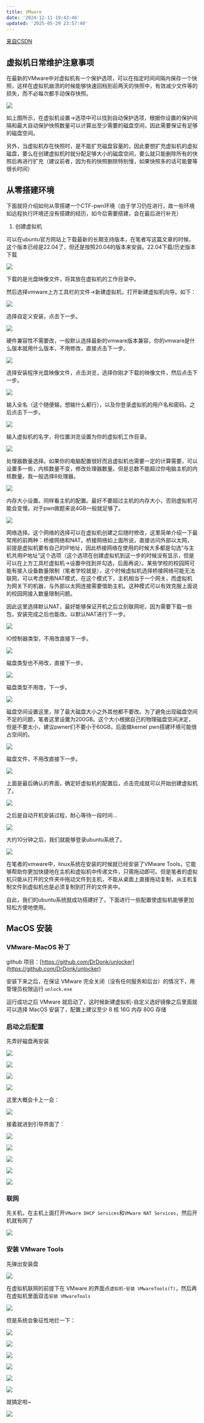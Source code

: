 ```yaml
---
title: VMware
date: '2024-12-11 19:43:46'
updated: '2025-05-29 23:57:40'
---
```

[来自CSDN](https://blog.csdn.net/qq_54218833/article/details/125241618)

## 虚拟机日常维护注意事项
在最新的VMware中对虚拟机有一个保护选项，可以在指定时间间隔内保存一个快照，这样在虚拟机崩溃的时候能够快速回档到前两天的快照中，有效减少文件等的损失，而不必每次都手动保存快照。

![](/images/836019e04d456ac9abece3d555569af9.png)

如上图所示，在虚拟机设置->选项中可以找到自动保护选项，根据你设置的保护间隔和最大自动保护快照数量可以计算出至少需要的磁盘空间，因此需要保证有足够的磁盘空间。

另外，当虚拟机存在快照时，是不能扩充磁盘容量的，因此要想扩充虚拟机的虚拟磁盘，要么在创建虚拟机时就分配足够大小的磁盘空间，要么就只能删除所有的快照后再进行扩充（建议前者，因为有的快照删除特别慢，如果快照多的话可能要等很长时间）

## 从零搭建环境
下面就将介绍如何从零搭建一个CTF-pwn环境（由于学习仍在进行，故一些环境如远程执行环境还没有搭建的经历，如今后需要搭建，会在最后进行补充）



1. 创建虚拟机

可以在ubuntu官方网站上下载最新的长期支持版本，在笔者写这篇文章的时候，这个版本已经是22.04了，但还是按照20.04的版本来安装。22.04下载/历史版本下载

![](/images/6e639c810ae45e4a81291d2b6703ed5d.png)

下载的是光盘映像文件，将其放在虚拟机的工作目录中。

然后选择vmware上方工具栏的文件->新建虚拟机，打开新建虚拟机向导。如下：

![](/images/76a20b7b1db1e51bd517a34c09a46055.png)

选择自定义安装，点击下一步。

![](/images/fd29116c3ada499787589742fbcd7ad1.png)

硬件兼容性不需要改，一般默认选择最新的vmware版本兼容，你的vmware是什么版本就用什么版本，不用修改，直接点击下一步。

![](/images/9969cd484ef88dc76fd195e177b1df48.png)

选择安装程序光盘映像文件，点击浏览，选择你刚才下载的映像文件，然后点击下一步。

![](/images/8f13b94378ebb95c7386507166745f9d.png)

输入全名（这个随便输，想输什么都行），以及你登录虚拟机的用户名和密码。之后点击下一步。

![](/images/797b5f42562c44c198271323f1cdd99e.png)

输入虚拟机的名字，将位置浏览设置为你的虚拟机工作目录。

![](/images/2a0f6d1590009423df2bdb40ad389479.png)

处理器数量选择。如果你的电脑配置很好而且虚拟机也需要一定的计算需要，可以设置多一些，内核数量不变，修改处理器数量。但是总数不能超过你电脑主机的内核数量。我一般选择8处理器。

![](/images/0129b41b13bc948f5cbe4eafb1a7141d.png)

内存大小设置。同样看主机的配置。最好不要超过主机的内存大小，否则虚拟机可能会变慢。对于pwn做题来说4GB一般就足够了。

![](/images/1f0fc86053a8aea189273b55ef712c1c.png)

网络选择。这个网络的选择可以在虚拟机创建之后随时修改，这里简单介绍一下最常用的前两种：桥接网络和NAT。桥接网络如上面所说，直接访问外部以太网，前提是虚拟机要有自己的IP地址，因此桥接网络在使用的时候大多都是勾选“与主机共用IP地址”这个选项（这个选项在创建虚拟机到这一步的时候没有显示，但是可以在上方工具栏虚拟机->设置中找到并勾选，后面再说）。某些学校的校园网可能有接入设备数量限制（笔者学校就是），这个时候虚拟机选择桥接网络可能无法联网，可以考虑使用NAT模式，在这个模式下，主机相当于一个网关，而虚拟机为网关下的机器，与外部以太网连接需要借助主机。这种模式可以有效克服上面说的校园网接入数量限制问题。

因此这里选择默认NAT，最好能够保证开机之后立刻联网呃，因为需要下载一些包，安装完成之后也能改。以默认NAT进行下一步。

![](/images/a1c3d4538f0e8f1698d3a676d5fa2a5d.png)

IO控制器类型，不用改直接下一步。

![](/images/b47c1cfbb971185ff4a17de099a0cb90.png)

磁盘类型也不用改，直接下一步。

![](/images/d9d942c792a996ad4abce30a66a2cdda.png)

磁盘类型不用改，下一步。

![](/images/6510c7322350294068885e12d5c11c79.png)

磁盘空间设置这里，除了最大磁盘大小之外其他都不要改。为了避免出现磁盘空间不足的问题，笔者这里设置为200GB。这个大小根据自己的物理磁盘空间决定，但是不要太小，建议pwner们不要小于60GB，后面做kernel pwn搭建环境可能很占空间的。

![](/images/03bf864a1dd9a88b4faf25379a7ba5ab.png)

磁盘文件，不用改直接下一步。

![](/images/9ac13b74a407f389774cbe7ea3ed54bd.png)

上面是最后确认的界面，确定好虚拟机的配置后，点击完成就可以开始创建虚拟机了。

![](/images/a073a81d04350ec62111da89123e7706.png)

之后是自动开机安装过程，耐心等待一段时间…

![](/images/4ed224c42dacbba88ff0d2bf2363444f.png)

大约10分钟之后，我们就能够登录ubuntu系统了。

![](/images/c4692c11d9d9eb1cca9750890336c474.png)

在笔者的vmware中，linux系统在安装的时候就已经安装了VMware Tools，它能够帮助你更加快捷地在主机和虚拟机中传递文件，只需拖动即可。但是笔者的虚拟机只能从打开的文件夹中拖动文件到主机，不能从桌面上直接拖动复制，从主机复制文件到虚拟机也是必须复制到打开的文件夹中。

自此，我们的ubuntu系统就成功搭建好了，下面进行一些配置使虚拟机能够更加轻松方便地使用。

## MacOS 安装
### VMware-MacOS 补丁
github 项目：[https://github.com/DrDonk/unlocker](https://github.com/DrDonk/unlocker)

安装下来之后，在保证 VMware 完全关闭（没有任何服务和后台）的情况下，用管理员权限运行 `unlock.exe`

运行成功之后 VMware 就启动了，这时候新建虚拟机-自定义选好镜像之后里面就可以选择 MacOS 安装了，配置上建议至少 8 核 16G 内存 80G 存储

### 启动之后配置
先弄好磁盘再安装

![](/images/074a98da226e574fc0112519172d60ec.png)

![](/images/beed39a070dbf7e908a05576fd5337aa.png)

![](/images/892619731146cbbcb0bde4ae0cf9e6bf.png)

![](/images/a8aaacf6ea69161666900be8d55390d8.png)

这里大概会卡上一会：

![](/images/e23570fad2fc210c56c37748149ee99b.png)

接着就进到引导界面了：

![](/images/9d926bdf9242e147b47d3b25ed645f18.png)

![](/images/8df10025309c76313936950c9652ac29.png)

![](/images/4d7dbbce6e22caf586455f2270c65000.png)

![](/images/1802fda63a3aff4d49fc5598ec823756.png)

![](/images/e0cc9aeee542f4042532d9f339a9ad41.png)

### 联网
先关机，在主机上面打开`VMware DHCP Services`和`VMware NAT Services`，然后开机就有网了

![](/images/69219870bfc86189cca94dc0045561e4.png)

### 安装 VMware Tools
先弹出安装盘

![](/images/d7424fad047837b82a79f6c56c04db95.png)

在虚拟机联网的前提下在 VMware 的界面点`虚拟机`-`安装 VMwareTools(T)`，然后再在虚拟机里面双击`安装 VMwareTools`

![](/images/ea22922f2560d1c659bcae06a0133344.png)

但是系统会象征性地拦一下：

![](/images/d8d732b41cfb8fa2d70ec39bfb53c217.png)

![](/images/6e0ef5cf352895818484901aa480f8fa.png)

![](/images/3a79cfdef05b94c4efa647ba84bbe5dc.png)

![](/images/8d65f74da45f673038a905d875cdd3b4.png)

![](/images/53be8a68f5e59c8a8361e43d72682196.png)

![](/images/9228cf94c2cc54341718f2ef67a3d3b1.png)

就搞定啦~

![](/images/28195454a5b282294d4279db6d46e239.png)

